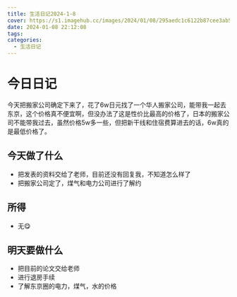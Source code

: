 ```yaml
---
title: 生活日记2024-1-8
cover: https://s1.imagehub.cc/images/2024/01/08/295aedc1c6122b87cee3ab5ddc16750e.png
date: 2024-01-08 22:12:08
tags:
categories:
  - 生活日记
---
```



# 今日日记
今天把搬家公司确定下来了，花了6w日元找了一个华人搬家公司，能带我一起去东京，这个价格真不便宜啊，但没办法了这是性价比最高的价格了，日本的搬家公司不能带我过去，虽然价格5w多一些，但把新干线和住宿费算进去的话，6w真的是最低价格了。

## 今天做了什么
- 把发表的资料交给了老师，目前还没有回复我，不知道怎么样了
- 把搬家公司定了，煤气和电力公司进行了解约

## 所得
- 无😋

## 明天要做什么
- 把目前的论文交给老师
- 进行退房手续
- 了解东京圈的电力，煤气，水的价格